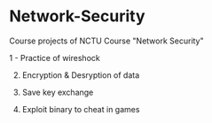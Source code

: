 # Network-Security
Course projects of NCTU Course "Network Security"

1 - Practice of wireshock

2.  Encryption & Desryption of data

3.  Save key exchange

4. Exploit binary to cheat in games

